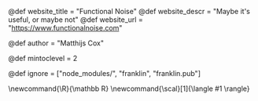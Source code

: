 <!--
Add here global page variables to use throughout your
website.
The website_* must be defined for the RSS to work
-->
@def website_title = "Functional Noise"
@def website_descr = "Maybe it's useful, or maybe not"
@def website_url   = "https://www.functionalnoise.com"

@def author = "Matthijs Cox"

@def mintoclevel = 2

<!--
Add here files or directories that should be ignored by Franklin, otherwise
these files might be copied and, if markdown, processed by Franklin which
you might not want. Indicate directories by ending the name with a `/`.
-->
@def ignore = ["node_modules/", "franklin", "franklin.pub"]

<!--
Add here global latex commands to use throughout your
pages. It can be math commands but does not need to be.
For instance:
* \newcommand{\phrase}{This is a long phrase to copy.}
-->
\newcommand{\R}{\mathbb R}
\newcommand{\scal}[1]{\langle #1 \rangle}
